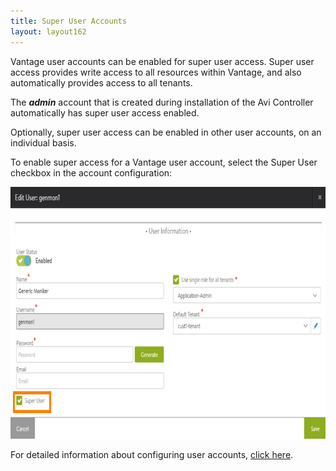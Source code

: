 ```yaml
---
title: Super User Accounts
layout: layout162
---
```

Vantage user accounts can be enabled for super user access. Super user access provides write access to all resources within Vantage, and also automatically provides access to all tenants. 

The ***admin*** account that is created during installation of the Avi Controller automatically has super user access enabled.

Optionally, super user access can be enabled in other user accounts, on an individual basis.

To enable super access for a Vantage user account, select the Super User checkbox in the account configuration:

<a href="img/user-account-superuser.png"><img src="img/user-account-superuser.png" alt="user-account-superuser" width="792" height="403" class="alignnone size-full wp-image-10430"></a>

For detailed information about configuring user accounts, <a href="/docs/16.2/user-accounts">click here</a>.
